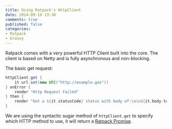 ```yaml
---
title: Using Ratpack's HttpClient
date: 2014-09-10 13:30
comments: true
published: false
categories:
- Ratpack
- Groovy
---
```

Ratpack comes with a very powerful HTTP Client built into the core. The client is based on Netty and is fully asynchronous and non-blocking.

The basic get request:
``` groovy
httpClient.get {
    it.url.set(new URI("http://example.gas"))
} onError {
    render "Http Request Failed"
} then {
    render "Got a ${it.statusCode} status with body of:\n\n${it.body.text}"
}
```

<!-- more -->

We are using the syntactic sugar method of `httpClient.get` to specify which HTTP method to use, it will return a [Ratpack Promise](/blog/2014/09/10/ratpack-promise/). 
